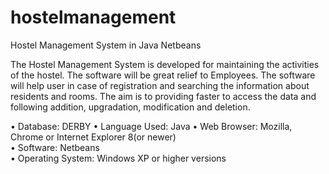 # hostelmanagement
Hostel Management System in Java Netbeans

The Hostel Management System is developed for maintaining the activities of 
the hostel. The software will be great relief to Employees. The software will 
help user in case of registration and searching the information about residents 
and rooms. The aim is to providing faster to access the data and following 
addition, upgradation, modification and deletion.

• Database: DERBY 
• Language Used: Java 
• Web Browser: Mozilla, Chrome or Internet Explorer 8(or newer)  
• Software: Netbeans  
• Operating System: Windows XP or higher versions 
